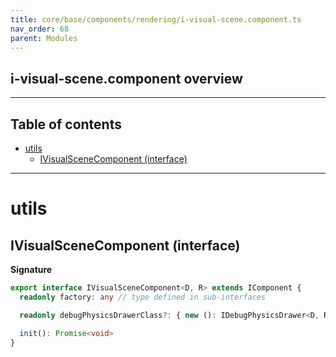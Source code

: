 ```yaml
---
title: core/base/components/rendering/i-visual-scene.component.ts
nav_order: 68
parent: Modules
---
```


## i-visual-scene.component overview

---

<h2 class="text-delta">Table of contents</h2>

- [utils](#utils)
  - [IVisualSceneComponent (interface)](#ivisualscenecomponent-interface)

---

# utils

## IVisualSceneComponent (interface)

**Signature**

```ts
export interface IVisualSceneComponent<D, R> extends IComponent {
  readonly factory: any // type defined in sub-interfaces

  readonly debugPhysicsDrawerClass?: { new (): IDebugPhysicsDrawer<D, R> }

  init(): Promise<void>
}
```
